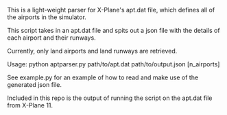 This is a light-weight parser for X-Plane's apt.dat file, which defines all of
the airports in the simulator.

This script takes in an apt.dat file and spits out a json file with the details
of each airport and their runways.

Currently, only land airports and land runways are retrieved.

Usage: python aptparser.py path/to/apt.dat path/to/output.json [n_airports]

See example.py for an example of how to read and make use of the generated json file.

Included in this repo is the output of running the script on the apt.dat file from X-Plane 11.
